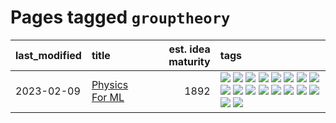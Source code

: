 # Pages tagged `grouptheory`

|last_modified|title|est. idea maturity|tags
|:---|:---|---:|:---|
|2023-02-09|[Physics For ML](../physics_for_ml.md)|1892|[![](https://img.shields.io/badge/tag-brownianmotion-fde018)](../tags/brownianmotion.md) [![](https://img.shields.io/badge/tag-curriculum-d3fceb)](../tags/curriculum.md) [![](https://img.shields.io/badge/tag-curvature-e13c2b)](../tags/curvature.md) [![](https://img.shields.io/badge/tag-education-1614f8)](../tags/education.md) [![](https://img.shields.io/badge/tag-eigenvectors-297b32)](../tags/eigenvectors.md) [![](https://img.shields.io/badge/tag-gaugetheory-4ed36d)](../tags/gaugetheory.md) [![](https://img.shields.io/badge/tag-grouptheory-e127da)](../tags/grouptheory.md) [![](https://img.shields.io/badge/tag-machinelearning-7064e0)](../tags/machinelearning.md) [![](https://img.shields.io/badge/tag-manifolds-c9145c)](../tags/manifolds.md) [![](https://img.shields.io/badge/tag-ode-7ffa70)](../tags/ode.md) [![](https://img.shields.io/badge/tag-optimization-fe76cf)](../tags/optimization.md) [![](https://img.shields.io/badge/tag-pde-418eb4)](../tags/pde.md) [![](https://img.shields.io/badge/tag-physics-a3de36)](../tags/physics.md) [![](https://img.shields.io/badge/tag-probabilityfields-926797)](../tags/probabilityfields.md) [![](https://img.shields.io/badge/tag-quantummechanics-e2ec85)](../tags/quantummechanics.md) [![](https://img.shields.io/badge/tag-relativity-8b768)](../tags/relativity.md) [![](https://img.shields.io/badge/tag-tensorcalculus-3c3258)](../tags/tensorcalculus.md) [![](https://img.shields.io/badge/tag-textbook-d47f6f)](../tags/textbook.md)|